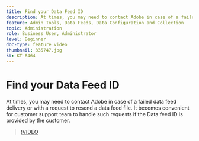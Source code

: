 ```yaml
---
title: Find your Data Feed ID
description: At times, you may need to contact Adobe in case of a failed data feed delivery or with a request to resend a data feed file. It becomes convenient for customer support team to handle such requests if the Data feed ID is provided by the customer. 
feature: Admin Tools, Data Feeds, Data Configuration and Collection
topic: Administration
role: Business User, Administrator
level: Beginner
doc-type: feature video
thumbnail: 335747.jpg
kt: KT-8464
---
```


# Find your Data Feed ID

At times, you may need to contact Adobe in case of a failed data feed delivery or with a request to resend a data feed file. It becomes convenient for customer support team to handle such requests if the Data feed ID is provided by the customer.


>[!VIDEO](https://publish.tv.adobe.com/bucket/1/category/5568/video/335747/)